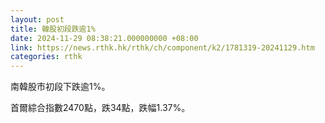 ```yaml
---
layout: post
title: 韓股初段跌逾1%
date: 2024-11-29 08:38:21.000000000 +08:00
link: https://news.rthk.hk/rthk/ch/component/k2/1781319-20241129.htm
categories: rthk
---
```


南韓股市初段下跌逾1%。

首爾綜合指數2470點，跌34點，跌幅1.37%。
